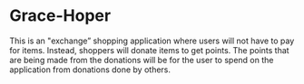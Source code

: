 # Grace-Hoper
This is an "exchange” shopping application where users will not have to pay for items. Instead, shoppers will donate items to get points. The points that are being made from the donations will be for the user to spend on the application from donations done by others. 
